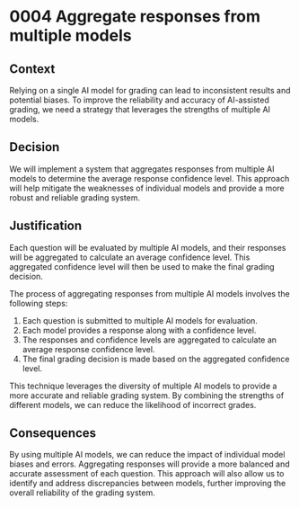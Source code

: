 # 0004 Aggregate responses from multiple models

## Context

Relying on a single AI model for grading can lead to inconsistent results and potential biases. To improve the reliability and accuracy of AI-assisted grading, we need a strategy that leverages the strengths of multiple AI models.

## Decision

We will implement a system that aggregates responses from multiple AI models to determine the average response confidence level. This approach will help mitigate the weaknesses of individual models and provide a more robust and reliable grading system.

## Justification

Each question will be evaluated by multiple AI models, and their responses will be aggregated to calculate an average confidence level. This aggregated confidence level will then be used to make the final grading decision.

The process of aggregating responses from multiple AI models involves the following steps:

1. Each question is submitted to multiple AI models for evaluation.
2. Each model provides a response along with a confidence level.
3. The responses and confidence levels are aggregated to calculate an average response confidence level.
4. The final grading decision is made based on the aggregated confidence level.

This technique leverages the diversity of multiple AI models to provide a more accurate and reliable grading system. By combining the strengths of different models, we can reduce the likelihood of incorrect grades.

## Consequences

By using multiple AI models, we can reduce the impact of individual model biases and errors. Aggregating responses will provide a more balanced and accurate assessment of each question. This approach will also allow us to identify and address discrepancies between models, further improving the overall reliability of the grading system.
